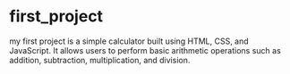 # first_project
my first project is a simple calculator built using HTML, CSS, and JavaScript. It allows users to perform basic arithmetic operations such as addition, subtraction, multiplication, and division.
